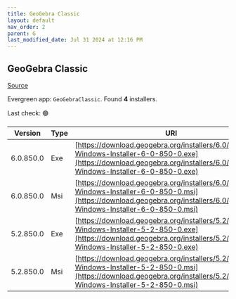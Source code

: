 ```yaml
---
title: GeoGebra Classic
layout: default
nav_order: 2
parent: G
last_modified_date: Jul 31 2024 at 12:16 PM
---
```


## GeoGebra Classic

[Source](https://www.geogebra.org)

Evergreen app: `GeoGebraClassic`. Found **4** installers.

Last check: 🟢

| Version   | Type | URI                                                                                                                                                                            |
| --------- | ---- | ------------------------------------------------------------------------------------------------------------------------------------------------------------------------------ |
| 6.0.850.0 | Exe  | [https://download.geogebra.org/installers/6.0/GeoGebra-Windows-Installer-6-0-850-0.exe](https://download.geogebra.org/installers/6.0/GeoGebra-Windows-Installer-6-0-850-0.exe) |
| 6.0.850.0 | Msi  | [https://download.geogebra.org/installers/6.0/GeoGebra-Windows-Installer-6-0-850-0.msi](https://download.geogebra.org/installers/6.0/GeoGebra-Windows-Installer-6-0-850-0.msi) |
| 5.2.850.0 | Exe  | [https://download.geogebra.org/installers/5.2/GeoGebra-Windows-Installer-5-2-850-0.exe](https://download.geogebra.org/installers/5.2/GeoGebra-Windows-Installer-5-2-850-0.exe) |
| 5.2.850.0 | Msi  | [https://download.geogebra.org/installers/5.2/GeoGebra-Windows-Installer-5-2-850-0.msi](https://download.geogebra.org/installers/5.2/GeoGebra-Windows-Installer-5-2-850-0.msi) |
